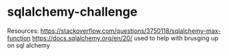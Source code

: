 # sqlalchemy-challenge

Resources:
https://stackoverflow.com/questions/3750118/sqlalchemy-max-function 
https://docs.sqlalchemy.org/en/20/ used to help with brusging up on sql alchemy

